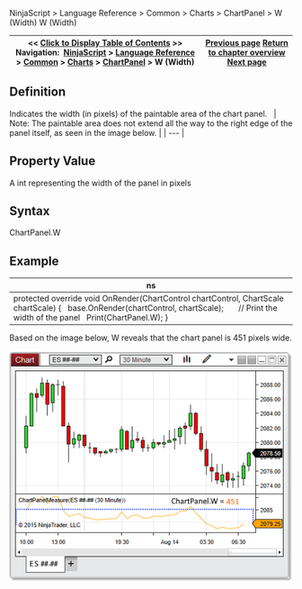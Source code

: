 ﻿
NinjaScript \> Language Reference \> Common \> Charts \> ChartPanel \> W (Width)
W (Width)

| \<\< [Click to Display Table of Contents](w_width_chartpanel.md) \>\> **Navigation:**     [NinjaScript](ninjascript-1.md) \> [Language Reference](language_reference_wip-1.md) \> [Common](common-1.md) \> [Charts](chart-1.md) \> [ChartPanel](chartpanel-1.md) \> W (Width) | [Previous page](chartscale_chartpanel-1.md) [Return to chapter overview](chartpanel-1.md) [Next page](x_coordinate_chartpanel-1.md) |
| --- | --- |

## Definition
Indicates the width (in pixels) of the paintable area of the chart panel. 
 
| Note: The paintable area does not extend all the way to the right edge of the panel itself, as seen in the image below. |
| --- |

## Property Value
A int representing the width of the panel in pixels
 
## Syntax
ChartPanel.W
## 
## Example
| ns |
| --- |
| protected override void OnRender(ChartControl chartControl, ChartScale chartScale) {    base.OnRender(chartControl, chartScale);         // Print the width of the panel    Print(ChartPanel.W); } |

Based on the image below, W reveals that the chart panel is 451 pixels wide.
 
![ChartPanel_W](chartpanel_w.png)
